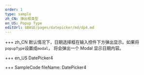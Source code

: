 ```yaml
---
order: 1
type: sample
zh_CN: 弹出框类型
en_US: Popup Type
editUrl: $BASE/pages/datepicker/md/dp4.md
---
```


+++ zh_CN
默认情况下，日期选择框在输入控件下方弹出显示。如果将<Code>popupType</Code>设置成<Code>modal</Code>，
将会弹出一个 Modal 显示日期内容。

+++ en_US
DatePicker4

+++ SampleCode
fileName: DatePicker4
